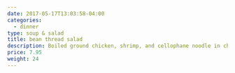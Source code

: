 ```yaml
---
date: 2017-05-17T13:03:58-04:00
categories:
  - dinner
type: soup & salad
title: bean thread salad
description: Boiled ground chicken, shrimp, and cellophane noodle in chili & lime dressing.
price: 7.95
weight: 24
---
```

